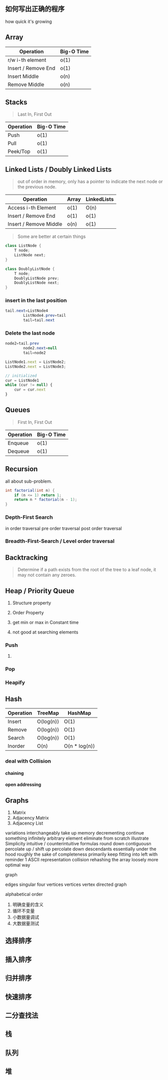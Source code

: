 ## 如何写出正确的程序

how quick it's growing

## Array

| Operation           | Big-O Time |
|---------------------|------------|
| r/w i-th element    | o(1)       |
| Insert / Remove End | o(1)       |
| Insert Middle       | o(n)       |
| Remove Middle       | o(n)       |

## Stacks

> Last In, First Out

| Operation | Big-O Time |
|-----------|------------|
| Push      | o(1)       |
| Pull      | o(1)       |
| Peek/Top  | o(1)       |

## Linked Lists / Doubly Linked Lists

> out of order in memory, only has a pointer to indicate the next node or the previous node.

| Operation              | Array | LinkedLists |
|------------------------|-------|-------------|
| Access i-th Element    | o(1)  | O(n)        |
| Insert / Remove End    | o(1)  | o(1)        |
| Insert / Remove Middle | o(n)  | o(1)        |

> Some are better at certain things

```java
class ListNode {
    T node;
    ListNode next;
}

class DoublyListNode {
    T node;
    DoublyListNode prev;
    DoublyListNode next;
}
```

### insert in the last position

```java
tail.next=ListNode4
        ListNode4.prev=tail
        tail=tail.next
```

### Delete the last node

```java
node2=tail.prev
        node2.next=null
        tail=node2
```

```javascript
ListNode1.next = ListNode2;
ListNode2.next = ListNode3;
```

```javascript
// initialized
cur = ListNode1
while (cur != null) {
    cur = cur.next
}
```

## Queues

> First In, First Out

| Operation | Big-O Time |
|-----------|------------|
| Enqueue   | o(1)       |
| Dequeue   | o(1)       |

## Recursion

all about sub-problem.
```java
int factorial(int n) {
    if (n <= 1) return 1;
    return n * factorial(n - 1);
}
``` 

### Depth-First Search
in order traversal
pre order traversal
post order traversal

### Breadth-First-Search / Level order traversal


## Backtracking

> Determine if a path exists from the root of the tree to a leaf node, it may not contain any zeroes.


## Heap / Priority Queue
1) Structure property
2) Order Property


1) get min or max in Constant time
2) not good at searching elements

### Push
1. 

### Pop

### Heapify

## Hash


| Operation | TreeMap   | HashMap       |
|-----------|-----------|---------------|
| Insert    | O(log(n)) | O(1)          |
| Remove    | O(log(n)) | O(1)          |
| Search    | O(log(n)) | O(1)          |
| Inorder   | O(n)      | O(n * log(n)) |

### deal with **Collision**
#### chaining
#### open addressing


## Graphs

1. Matrix
2. Adjacency Matrix
3. Adjacency List

variations
interchangeably
take up memory
decrementing
continue something infinitely
arbitrary element
eliminate 
from scratch
illustrate
Simplicity
intuitive / counterintuitive
formulas
round down
contiguousn 
percolate up / shift up
percolate down
descendants
essentially
under the hood
roughly
the sake of completeness
primarily
keep fitting into
left with reminder 1
ASCII representation
collision
rehashing the array
loosely
more optimal way


graph

edges
singular four vertices
vertices
vertex
directed graph

alphabetical order



1. 明确变量的含义
2. 循环不变量
3. 小数据量调试
4. 大数据量测试

## 选择排序

## 插入排序

## 归并排序

## 快速排序

## 二分查找法

## 栈

## 队列

## 堆

##    


